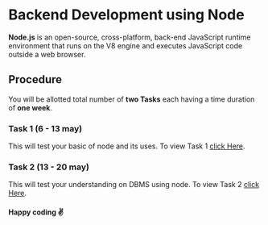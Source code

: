 # Backend Development using Node

**Node.js** is an open-source, cross-platform, back-end JavaScript runtime environment that runs on the V8 engine and executes JavaScript code outside a web browser.

## Procedure
You will be allotted total number of **two Tasks** each having a time duration of **one week**.

### Task 1 (6 - 13 may)

This will test your basic of node and its uses. To view Task 1 [click Here](./Task%201/README.md).

### Task 2 (13 - 20 may)

This will test your understanding on DBMS using node. To view Task 2 [click Here](./Task%202/README.md).

#### Happy coding :v:
